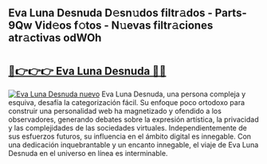 ## Eva Luna Desnuda D𝚎sn𝚞dos filtr𝚊dos - Parts-9Qw Vid𝚎os f𝚘tos - N𝚞evas filtr𝚊ciones atr𝚊ctivas odWOh

# <h2><a href="http://mb598x.tromn.icu/?c=Eva+Luna+Desnuda">🔗👉👉👉 Eva Luna Desnuda 🔗🔗</a></h2>

[![Eva Luna Desnuda nuevo](https://i.imgur.com/pEAQMta.gif)](http://mb598x.tromn.icu/?c=Eva+Luna+Desnuda)
Eva Luna Desnuda, una persona compleja y esquiva, desafía la categorización fácil. Su enfoque poco ortodoxo para construir una personalidad web ha magnetizado y ofendido a los observadores, generando debates sobre la expresión artística, la privacidad y las complejidades de las sociedades virtuales. Independientemente de sus esfuerzos futuros, su influencia en el ámbito digital es innegable. Con una dedicación inquebrantable y un encanto innegable, el viaje de Eva Luna Desnuda en el universo en línea es interminable.

